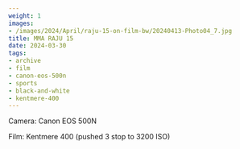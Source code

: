 ```yaml
---
weight: 1
images:
- /images/2024/April/raju-15-on-film-bw/20240413-Photo04_7.jpg
title: MMA RAJU 15
date: 2024-03-30
tags:
- archive
- film
- canon-eos-500n
- sports
- black-and-white
- kentmere-400
---
```


Camera: Canon EOS 500N

Film: Kentmere 400 (pushed 3 stop to 3200 ISO)